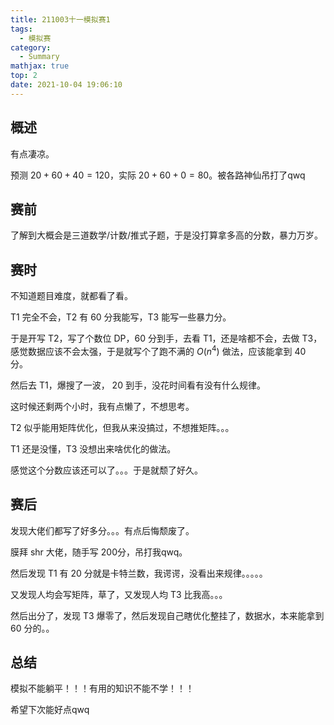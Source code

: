 ```yaml
---
title: 211003十一模拟赛1
tags:
  - 模拟赛
category:
  - Summary
mathjax: true
top: 2
date: 2021-10-04 19:06:10
---
```

## 概述

有点凄凉。

预测 $20+60+40=120$，实际 $20+60+0=80$。被各路神仙吊打了qwq

<!--more-->

## 赛前

了解到大概会是三道数学/计数/推式子题，于是没打算拿多高的分数，暴力万岁。

## 赛时

不知道题目难度，就都看了看。

T1 完全不会，T2 有 $60$ 分我能写，T3 能写一些暴力分。

于是开写 T2，写了个数位 DP，$60$ 分到手，去看 T1，还是啥都不会，去做 T3，感觉数据应该不会太强，于是就写个了跑不满的 $O(n^4)$ 做法，应该能拿到 $40$ 分。

然后去 T1，爆搜了一波， $20$ 到手，没花时间看有没有什么规律。

这时候还剩两个小时，我有点懒了，不想思考。

T2 似乎能用矩阵优化，但我从来没搞过，不想推矩阵。。。

T1 还是没懂，T3 没想出来啥优化的做法。

感觉这个分数应该还可以了。。。于是就颓了好久。

## 赛后

发现大佬们都写了好多分。。。有点后悔颓废了。

膜拜 shr 大佬，随手写 $200$​ 分，吊打我qwq。

然后发现 T1 有 $20$ 分就是卡特兰数，我谔谔，没看出来规律。。。。。

又发现人均会写矩阵，草了，又发现人均 T3 比我高。。。

然后出分了，发现 T3 爆零了，然后发现自己瞎优化整挂了，数据水，本来能拿到 $60$ 分的。。

## 总结

模拟不能躺平！！！有用的知识不能不学！！！

希望下次能好点qwq
